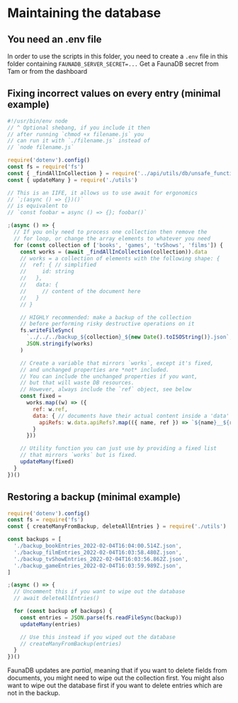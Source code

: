 # Maintaining the database

## You need an .env file

In order to use the scripts in this folder, you need
to create a `.env` file in this folder containing
`FAUNADB_SERVER_SECRET=...`
Get a FaunaDB secret from Tam or from the dashboard

## Fixing incorrect values on every entry (minimal example)

```js
#!/usr/bin/env node
// ^ Optional shebang, if you include it then
// after running `chmod +x filename.js` you
// can run it with `./filename.js` instead of
// `node filename.js`

require('dotenv').config()
const fs = require('fs')
const { _findAllInCollection } = require('../api/utils/db/unsafe_functions')
const { updateMany } = require('./utils')

// This is an IIFE, it allows us to use await for ergonomics
// `;(async () => {})()`
// is equivalent to
// `const foobar = async () => {}; foobar()`

;(async () => {
  // If you only need to process one collection then remove the
  // for loop, or change the array elements to whatever you need
  for (const collection of ['books', 'games', 'tvShows', 'films']) {
    const works = (await _findAllInCollection(collection)).data
    // works = a collection of elements with the following shape: {
    //  ref: { // simplified
    //     id: string
    //   },
    //   data: {
    //     // content of the document here
    //   }
    // }

    // HIGHLY recommended: make a backup of the collection
    // before performing risky destructive operations on it
    fs.writeFileSync(
      `../../../backup_${collection}_${new Date().toISOString()}.json`,
      JSON.stringify(works)
    )

    // Create a variable that mirrors `works`, except it's fixed,
    // and unchanged properties are *not* included.
    // You can include the unchanged properties if you want,
    // but that will waste DB resources.
    // However, always include the `ref` object, see below
    const fixed =
      works.map((w) => ({
        ref: w.ref,
        data: { // documents have their actual content inside a 'data' prop
          apiRefs: w.data.apiRefs?.map(({ name, ref }) => `${name}__${ref}`)
        }
      }))

    // Utility function you can just use by providing a fixed list
    // that mirrors `works` but is fixed.
    updateMany(fixed)
  }
})()
```

## Restoring a backup (minimal example)

```js
require('dotenv').config()
const fs = require('fs')
const { createManyFromBackup, deleteAllEntries } = require('./utils')

const backups = [
  './backup_bookEntries_2022-02-04T16:04:00.514Z.json',
  './backup_filmEntries_2022-02-04T16:03:58.480Z.json',
  './backup_tvShowEntries_2022-02-04T16:03:56.862Z.json',
  './backup_gameEntries_2022-02-04T16:03:59.989Z.json',
]

;(async () => {
  // Uncomment this if you want to wipe out the database
  // await deleteAllEntries()

  for (const backup of backups) {
    const entries = JSON.parse(fs.readFileSync(backup))
    updateMany(entries)

    // Use this instead if you wiped out the database
    // createManyFromBackup(entries)
  }
})()
```

FaunaDB updates are *partial*, meaning that if you want to delete
fields from documents, you might need to wipe out the collection first.
You might also want to wipe out the database first if you want to delete
entries which are not in the backup.
